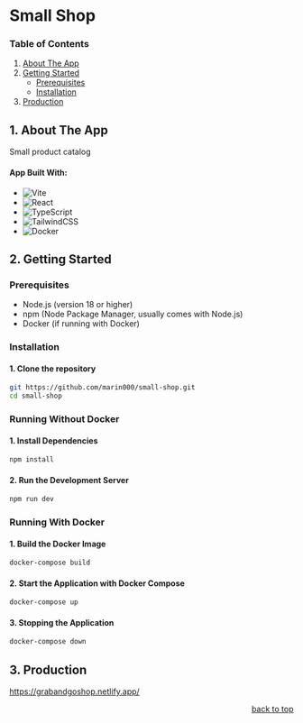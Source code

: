 # Small Shop

<h3>Table of Contents</h3>
  <ol>
    <li>
      <a href="#about-the-app">About The App</a>
    </li>
    <li>
      <a href="#getting-started">Getting Started</a>
      <ul>
        <li><a href="#prerequisites">Prerequisites</a></li>
        <li><a href="#installation">Installation</a></li>
      </ul>
    </li>
   <li>
    <a href="#production">Production</a>
    </li>
  </ol>

## 1. About The App

Small product catalog

#### App Built With:

- ![Vite](https://img.shields.io/badge/vite-%23646CFF.svg?style=for-the-badge&logo=vite&logoColor=white)
- ![React](https://img.shields.io/badge/react-%2320232a.svg?style=for-the-badge&logo=react&logoColor=%2361DAFB)
- ![TypeScript](https://img.shields.io/badge/typescript-%23007ACC.svg?style=for-the-badge&logo=typescript&logoColor=white)
- ![TailwindCSS](https://img.shields.io/badge/tailwindcss-%2338B2AC.svg?style=for-the-badge&logo=tailwind-css&logoColor=white)
- ![Docker](https://img.shields.io/badge/docker-%230db7ed.svg?style=for-the-badge&logo=docker&logoColor=white)

## 2. Getting Started

### Prerequisites

* Node.js (version 18 or higher)
* npm (Node Package Manager, usually comes with Node.js)
* Docker (if running with Docker)

### Installation

#### 1. Clone the repository
```bash
git https://github.com/marin000/small-shop.git
cd small-shop
```

### Running Without Docker

#### 1. Install Dependencies
```bash
npm install
```

#### 2. Run the Development Server
```bash
npm run dev
```

### Running With Docker

#### 1. Build the Docker Image
```bash
docker-compose build
```

#### 2. Start the Application with Docker Compose
```bash
docker-compose up
```

#### 3. Stopping the Application
```bash
docker-compose down
```

## 3. Production
https://grabandgoshop.netlify.app/

<p align="right"><a href="#small-shop">back to top</a></p>
